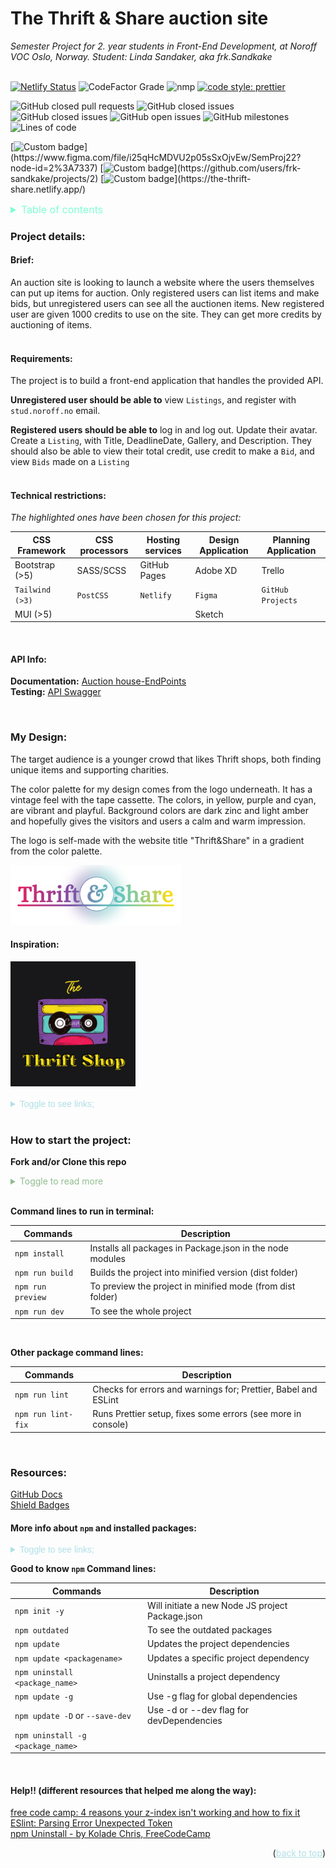 <div id="top"></div>


# The Thrift & Share auction site

_Semester Project for 2. year students in Front-End Development,
at Noroff VOC Oslo, Norway. Student: Linda Sandaker, aka frk.Sandkake_
<br><br>

[![Netlify Status](https://api.netlify.com/api/v1/badges/204d98c8-ca9c-4c12-8f0c-6906fa804ace/deploy-status)](https://app.netlify.com/sites/the-thrift-share/deploys)
![CodeFactor Grade](https://img.shields.io/codefactor/grade/github/frk-sandkake/semester-project-lindaMsandaker/main?logo=codefactor)
![nmp](https://img.shields.io/npm/v/vite?color=green&label=Vite)
[![code style: prettier](https://img.shields.io/badge/code_style-prettier-ff69b4.svg)](https://github.com/prettier/prettier)

![GitHub closed pull requests](https://img.shields.io/github/issues-pr-closed-raw/frk-sandkake/semester-project-lindamsandaker?color=success)
![GitHub closed issues](https://img.shields.io/github/issues-closed-raw/frk-sandkake/semester-project-lindamsandaker?color=success)
![GitHub closed issues](https://img.shields.io/github/issues-closed/frk-sandkake/semester-project-lindamsandaker?color=success)
![GitHub open issues](https://img.shields.io/github/issues/frk-sandkake/semester-project-lindamsandaker)
![GitHub milestones](https://img.shields.io/github/milestones/all/frk-sandkake/semester-project-lindamsandaker)
![Lines of code](https://img.shields.io/tokei/lines/github/frk-sandkake/semester-project-lindaMsandaker)

[![Custom badge](https://img.shields.io/badge/figma_Style_Guide-prototype?color=blueviolet&label=Design:)](https://www.figma.com/file/i25qHcMDVU2p05sSxOjvEw/SemProj22?node-id=2%3A7337)
[![Custom badge](https://img.shields.io/badge/GitHub_Project-manager?color=blueviolet&label=Kanban:)](https://github.com/users/frk-sandkake/projects/2) 
[![Custom badge](https://img.shields.io/badge/Netlify-host?color=blueviolet&label=Host:)](https://the-thrift-share.netlify.app/)

<details>
<summary style="font-size: medium; color: aquamarine">Table of contents</summary>

-   [Project Details:](#Project-details:) 
- -   [Brief:](#Brief:)
  -   [Requirements:](#Requirements:)
  -   [Technical Restrictions:](#technical-restrictions:)
  -   [API Info:](#API-info:)
-   [My Design](#My-design:)
    -   [Inspiration:](#inspiration:)
-   [How to start the project:](#How-to-start-the-project:)
- -   [Resources:](#Resources:)
  -   [More info about `npm` and installed packages:](#More-info-about-npm-and-installed-packages:)
  -   [These helped me:](#Help!!-(different resources that helped me along the way):)
</details>



### Project details:

#### Brief:

An auction site is looking to launch a website where the users themselves
can put up items for auction.  Only registered users can list items and make
bids, but unregistered users can see all the auctionen items. New registered
user are given 1000 credits to use on the site. They can get more credits by auctioning of items.
<br><br>

#### Requirements:

The project is to build a front-end application that handles the provided API.

**Unregistered user should be able to** view `Listings`, and register with `stud.noroff.no` email.

**Registered users should be able to** log in and log out. Update their avatar. Create a `Listing`, with Title, DeadlineDate, Gallery, and Description. They should also be able to view their total credit, use credit to make a `Bid`, and view `Bids` made on a `Listing`
<br><br>

#### Technical restrictions:

*The highlighted ones have been chosen for this project:*

| CSS Framework   | CSS processors | Hosting services | Design Application | Planning Application |
|-----------------|----------------|------------------|--------------------|----------------------|
| Bootstrap (>5)  | SASS/SCSS      | GitHub Pages     | Adobe XD           | Trello               |
| `Tailwind (>3)` | `PostCSS`      | `Netlify`        | `Figma`            | `GitHub Projects`    |**__
| MUI (>5)        |                |                  | Sketch             |                      |

<br>

#### API Info:

**Documentation:** [Auction house-EndPoints](https://docs.noroff.dev/auctionhouse-endpoints/authentication)  
**Testing:** [API Swagger](https://api.noroff.dev/docs/)

<br>

### My Design:

The target audience is a younger crowd that likes Thrift shops, both finding unique items and supporting charities.

The color palette for my design comes from the logo underneath. It has a vintage feel with the tape cassette.
The colors, in yellow, purple and cyan, are vibrant and playful. Background colors are dark zinc and light amber and 
hopefully gives the visitors and users a calm and warm impression. 

The logo is self-made with the website title "Thrift&Share" in a gradient from the color palette.

<img src="logo-thrift-share.png">


#### Inspiration:

<img src="the-thrift-shop-inspiration.jpg">
<br><br>
<details style="color: powderblue; font-family: 'Lucida Console', sans-serif">
<summary>Toggle to see links;</summary>

[flowbite.com buttons](https://flowbite.com/docs/components/buttons/) <br>
[daily-dev-tips: Vanilla JS forEach function that calls all Modals](https://daily-dev-tips.com/posts/vanilla-javascript-modal-pop-up/)<br>
[tailwind CSS responsive design](https://tailwindcss.com/docs/responsive-design)<br>
[redpixelthemes: tailwindcss gradient text](https://redpixelthemes.com/blog/tailwindcss-gradient-text/)<br>
[(YouTube) Floating labels with Tailwind](https://www.youtube.com/watch?v=nJzKi6oIvBA)<br>

</details>
<br>

### How to start the project:

**Fork and/or Clone this repo**

<details> 
<summary style="color: darkseagreen">Toggle to read more</summary>
On GitHub:

- Fork this repo to get your own copy AND/OR
- Copy the code URL or SSH link that you find under `<> Code` button

Locally, on your PC:

- In Terminal
    - `cd .\path\ ` to directory/folder for your local workspace
    - run:`git clone <Github repo URL or SHH>`
    - then `cd .\path\` to new folder with repo name
- Then open your IDE/code editor
    - Open the directory (or folder) with your cloned repo

</details>
<br>

**Command lines to run in terminal:**

| Commands          | Description                                                |
|-------------------|------------------------------------------------------------|
| `npm install`     | Installs all packages in Package.json in the node modules  |
| `npm run build`   | Builds the project into minified version (dist folder)     |
| `npm run preview` | To preview the project in minified mode (from dist folder) |
| `npm run dev`     | To see the whole project                                   |

<br>

**Other package command lines:**

| Commands           | Description                                                    |
|--------------------|----------------------------------------------------------------|
| `npm run lint`     | Checks for errors and warnings for; Prettier, Babel and ESLint |
| `npm run lint-fix` | Runs Prettier setup, fixes some errors (see more in console)   |                                                               |

<br>

### Resources:

[GitHub Docs](https://docs.github.com/en)<br>
[Shield Badges](https://shields.io/)


#### More info about `npm` and installed packages:

<details style="color: powderblue; font-family: 'Lucida Console', sans-serif">
<summary>Toggle to see links;</summary>

[vite JS dev guide](https://vitejs.dev/guide/)<br>
[tailwind CSS](https://tailwindcss.com/)<br>
[flowbite docs quickstart](https://flowbite.com/docs/getting-started/quickstart/#require-via-npm)<br>
[aviyel.com Top 5 reasons why you should use flowbite right now](https://aviyel.com/post/3725/top-5-reasons-why-you-should-use-flowbite-right-now)<br>
[@babel/eslint-plugin](https://github.com/babel/babel/tree/main/eslint/babel-eslint-plugin)

</details>


**Good to know `npm` Command lines:**

| Commands                          | Description                                       |
|-----------------------------------|---------------------------------------------------|
| `npm init -y`                     | Will initiate  a new Node JS project Package.json |
| `npm outdated`                    | To see the outdated packages                      |
| `npm update`                      | Updates the project dependencies                  |
| `npm update <packagename>`        | Updates a specific project dependency             |
| `npm uninstall <package_name>`    | Uninstalls a project dependency                   |
| `npm update -g`                   | Use -g flag for global dependencies               |
| `npm update -D` or `--save-dev`   | Use -d or --dev flag for devDependencies          |
| `npm uninstall -g <package_name>` |                                                   |

<br>

#### Help!! (different resources that helped me along the way):

[free code camp: 4 reasons your z-index isn't working and how to fix it](https://www.freecodecamp.org/news/4-reasons-your-z-index-isnt-working-and-how-to-fix-it-coder-coder-6bc05f103e6c/) <br>
[ESlint: Parsing Error Unexpected Token](https://stackoverflow.com/questions/65097114/eslint-error-in-html-file-parsing-error-unexpected-token)    
[npm Uninstall - by Kolade Chris, FreeCodeCamp](https://www.freecodecamp.org/news/npm-uninstall-how-to-remove-a-package/)



<div style="text-align: end"><p>(<a href="#top" style="color: powderblue">back to top</a>)</p></div>
